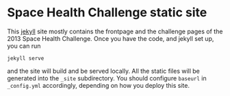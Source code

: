 # Space Health Challenge static site

This [jekyll](http://jekyllrb.com/) site mostly contains the frontpage and the challenge pages of the 2013 Space Health Challenge.  Once you have the code, and jekyll set up, you can run

```
jekyll serve
```

and the site will build and be served locally.  All the static files will be generated into the ```_site``` subdirectory.  You should configure ```baseurl``` in ```_config.yml``` accordingly, depending on how you deploy this site.